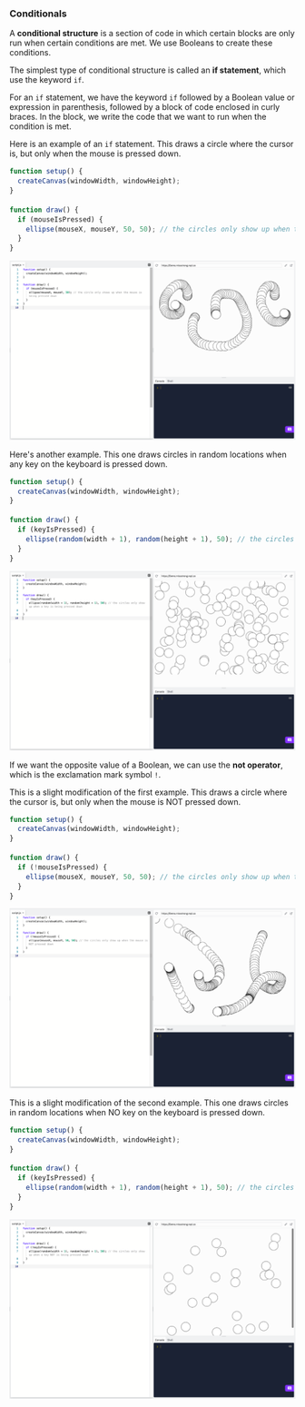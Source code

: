 ### Conditionals

A **conditional structure** is a section of code in which certain blocks are only run when certain conditions are met. We use Booleans to create these conditions.

The simplest type of conditional structure is called an **if statement**, which use the keyword `if`.

For an `if` statement, we have the keyword `if` followed by a Boolean value or expression in parenthesis, followed by a block of code enclosed in curly braces. In the block, we write the code that we want to run when the condition is met. 

Here is an example of an `if` statement. This draws a circle where the cursor is, but only when the mouse is pressed down.

```js
function setup() {
  createCanvas(windowWidth, windowHeight);
}

function draw() {
  if (mouseIsPressed) { 
    ellipse(mouseX, mouseY, 50, 50); // the circles only show up when the mouse is pressed down
  }
}
```

![](../../Images/Conditional1.png)

Here's another example. This one draws circles in random locations when any key on the keyboard is pressed down.

```js
function setup() {
  createCanvas(windowWidth, windowHeight);
}

function draw() {
  if (keyIsPressed) { 
    ellipse(random(width + 1), random(height + 1), 50); // the circles only show up when a key is being pressed down
  }
}
```

![](../../Images/Conditional2.png)

If we want the opposite value of a Boolean, we can use the **not operator**, which is the exclamation mark symbol `!`.

This is a slight modification of the first example. This draws a circle where the cursor is, but only when the mouse is NOT pressed down.

```js
function setup() {
  createCanvas(windowWidth, windowHeight);
}

function draw() {
  if (!mouseIsPressed) { 
    ellipse(mouseX, mouseY, 50, 50); // the circles only show up when the mouse is NOT pressed down
  }
}
```

![](../../Images/Conditional3.png)

This is a slight modification of the second example. This one draws circles in random locations when NO key on the keyboard is pressed down.

```js
function setup() {
  createCanvas(windowWidth, windowHeight);
}

function draw() {
  if (keyIsPressed) { 
    ellipse(random(width + 1), random(height + 1), 50); // the circles only show up when a key is NOT being pressed down
  }
}
```

![](../../Images/Conditional4.png)


